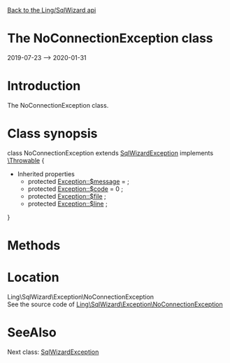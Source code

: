 [Back to the Ling/SqlWizard api](https://github.com/lingtalfi/SqlWizard/blob/master/doc/api/Ling/SqlWizard.md)



The NoConnectionException class
================
2019-07-23 --> 2020-01-31






Introduction
============

The NoConnectionException class.



Class synopsis
==============


class <span class="pl-k">NoConnectionException</span> extends [SqlWizardException](https://github.com/lingtalfi/SqlWizard/blob/master/doc/api/Ling/SqlWizard/Exception/SqlWizardException.md) implements [\Throwable](http://php.net/manual/en/class.throwable.php) {

- Inherited properties
    - protected  [Exception::$message](#property-message) =  ;
    - protected  [Exception::$code](#property-code) = 0 ;
    - protected  [Exception::$file](#property-file) ;
    - protected  [Exception::$line](#property-line) ;

}






Methods
==============






Location
=============
Ling\SqlWizard\Exception\NoConnectionException<br>
See the source code of [Ling\SqlWizard\Exception\NoConnectionException](https://github.com/lingtalfi/SqlWizard/blob/master/Exception/NoConnectionException.php)



SeeAlso
==============
Next class: [SqlWizardException](https://github.com/lingtalfi/SqlWizard/blob/master/doc/api/Ling/SqlWizard/Exception/SqlWizardException.md)<br>
